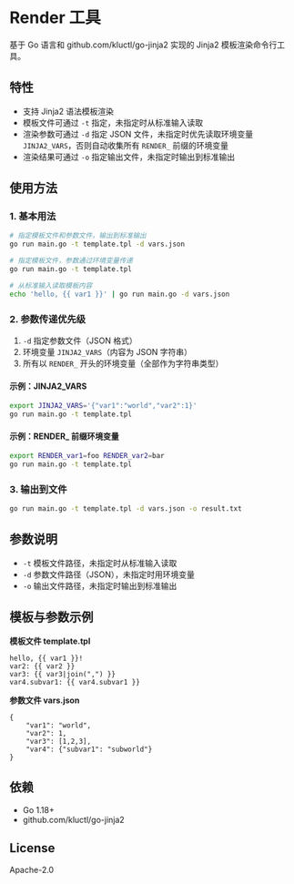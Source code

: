 # Render 工具

基于 Go 语言和 github.com/kluctl/go-jinja2 实现的 Jinja2 模板渲染命令行工具。

## 特性
- 支持 Jinja2 语法模板渲染
- 模板文件可通过 `-t` 指定，未指定时从标准输入读取
- 渲染参数可通过 `-d` 指定 JSON 文件，未指定时优先读取环境变量 `JINJA2_VARS`，否则自动收集所有 `RENDER_` 前缀的环境变量
- 渲染结果可通过 `-o` 指定输出文件，未指定时输出到标准输出

## 使用方法

### 1. 基本用法

```bash
# 指定模板文件和参数文件，输出到标准输出
go run main.go -t template.tpl -d vars.json

# 指定模板文件，参数通过环境变量传递
go run main.go -t template.tpl

# 从标准输入读取模板内容
echo 'hello, {{ var1 }}' | go run main.go -d vars.json
```

### 2. 参数传递优先级
1. `-d` 指定参数文件（JSON 格式）
2. 环境变量 `JINJA2_VARS`（内容为 JSON 字符串）
3. 所有以 `RENDER_` 开头的环境变量（全部作为字符串类型）

#### 示例：JINJA2_VARS
```bash
export JINJA2_VARS='{"var1":"world","var2":1}'
go run main.go -t template.tpl
```

#### 示例：RENDER_ 前缀环境变量
```bash
export RENDER_var1=foo RENDER_var2=bar
go run main.go -t template.tpl
```

### 3. 输出到文件

```bash
go run main.go -t template.tpl -d vars.json -o result.txt
```

## 参数说明
- `-t` 模板文件路径，未指定时从标准输入读取
- `-d` 参数文件路径（JSON），未指定时用环境变量
- `-o` 输出文件路径，未指定时输出到标准输出

## 模板与参数示例

**模板文件 template.tpl**
```
hello, {{ var1 }}!
var2: {{ var2 }}
var3: {{ var3|join(",") }}
var4.subvar1: {{ var4.subvar1 }}
```

**参数文件 vars.json**
```
{
    "var1": "world",
    "var2": 1,
    "var3": [1,2,3],
    "var4": {"subvar1": "subworld"}
}
```

## 依赖
- Go 1.18+
- github.com/kluctl/go-jinja2

## License
Apache-2.0
